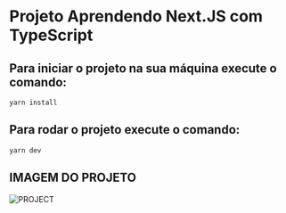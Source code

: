 # Projeto Aprendendo Next.JS com TypeScript

## Para iniciar o projeto na sua máquina execute o comando:

```
yarn install
```

## Para rodar o projeto execute o comando:

```
yarn dev
```

## IMAGEM DO PROJETO

![PROJECT](https://user-images.githubusercontent.com/77307756/140161123-78cba447-c5b4-47da-9fbe-aaec56fcd27c.png)
